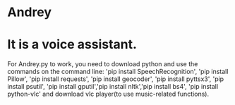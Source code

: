 # Andrey
# It is a voice assistant.
 For Andrey.py to work, you need to download python and use the commands on the command line: 'pip install SpeechRecognition', 'pip install Pillow', 'pip install requests', 'pip install geocoder', 'pip install pyttsx3', 'pip install psutil', 'pip install gputil','pip install nltk','pip install bs4', 'pip install python-vlc' and download vlc player(to use music-related functions).
